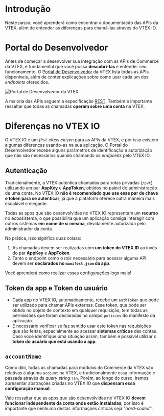 # Introdução

Neste passo, você aprenderá como encontrar a documentação das APIs da VTEX, além de entender as diferenças para chamá-las através do VTEX IO.

# Portal do Desenvolvedor

Antes de começar a desenvolver sua integração com as APIs de Commerce da VTEX, é fundamental que você possa **descobrí-las** e entender seu funcionamento. O [Portal de Desenvolvedor](https://developers.vtex.com/reference/get-to-know-vtex-apis) da VTEX lista todas as APIs disponíveis, além de conter explicações sobre como usar cada um dos _endpoints_ oferecidos.

![Portal de Desenvolvedor da VTEX](https://user-images.githubusercontent.com/18706156/92934603-0f3be080-f41e-11ea-95f7-34f0238a8d96.png) 

A maioria das APIs seguem a especificação [REST](https://en.wikipedia.org/wiki/Representational_state_transfer). Também é importante ressaltar que todas as chamadas **operam sobre uma conta** na VTEX.

# Diferenças no VTEX IO

O VTEX IO é um *first-class citizen* para as APIs da VTEX, e por isso existem algumas diferenças usando-as na sua aplicação. O Portal do Desenvolvedor recebe alguns parâmetros de identificação e autorização que não são necessários quando chamando os *endpoints* pelo VTEX IO.

## Autenticação

Tradicionalmente, a VTEX autentica chamadas para rotas privadas (`/pvt`) utilizando um par **AppKey** e **AppToken**, obtidos no painel de administração de uma conta. No VTEX IO **não é recomendado que use esse par de chave e token para se autenticar**, já que a plataform oferece outra maneira mais escalável e elegante.

Todas as apps que são desenvolvidas no VTEX IO representam um **recurso** no ecossistema, o que possibilita que um aplicação consiga interagir com outros sistemas **em nome de si mesma**, devidamente autorizada pelo administrador da conta.

Na prática, isso significa duas coisas:
1. As chamadas devem ser realizadas com **um token do VTEX ID** ao invés do par **AppKey** e **AppToken**.
2. Tanto o endpoint como o *role* necessário para acessar alguma API devem ser **declarados no `manifest.json` da app**. 

Você aprenderá como realizar essas configurações logo mais!

## Token da app e Token do usuário
- Cada app no VTEX IO, automaticamente, recebe um `authToken` que pode ser utilizado para chamar APIs externas. Esse token, que pode ser obtido no objeto de contexto em qualquer requisição, tem todas as permissões que foram declaradas no campo `policies` do manifesto da aplicação.
- É necessário verificar se faz sentido usar este token nas requisições que são feitas, especialmente ao acessar **sistemas críticos** das contas. Caso você identifique uma situação assim, também é possível utilizar o **token do usuário que está usando a app**. 


## `accountName`

Como dito, todas as chamadas para módulos do Commerce da VTEX são relativas à alguma `account` na VTEX, e tradicionalmente essa informação é passada através da *query string* `?an`. Porém, ao longo do curso, iremos apresentar abstrações criadas no VTEX IO que **dispensam essa configuração manual**.

Vale ressaltar que as apps que são desenvolvidas no VTEX IO **devem funcionar independente da conta onde estão instaladas**, por isso é importante que nenhuma destas informações críticas seja *"hard-coded"*.
